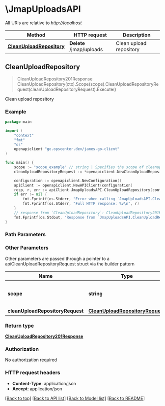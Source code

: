 # \JmapUploadsAPI

All URIs are relative to *http://localhost*

Method | HTTP request | Description
------------- | ------------- | -------------
[**CleanUploadRepository**](JmapUploadsAPI.md#CleanUploadRepository) | **Delete** /jmap/uploads | Clean upload repository



## CleanUploadRepository

> CleanUploadRepository201Response CleanUploadRepository(ctx).Scope(scope).CleanUploadRepositoryRequest(cleanUploadRepositoryRequest).Execute()

Clean upload repository

### Example

```go
package main

import (
    "context"
    "fmt"
    "os"
    openapiclient "go.opscenter.dev/james-go-client"
)

func main() {
    scope := "scope_example" // string | Specifies the scope of cleanup (e.g., \"expired\" uploads)
    cleanUploadRepositoryRequest := *openapiclient.NewCleanUploadRepositoryRequest() // CleanUploadRepositoryRequest | Task details (optional)

    configuration := openapiclient.NewConfiguration()
    apiClient := openapiclient.NewAPIClient(configuration)
    resp, r, err := apiClient.JmapUploadsAPI.CleanUploadRepository(context.Background()).Scope(scope).CleanUploadRepositoryRequest(cleanUploadRepositoryRequest).Execute()
    if err != nil {
        fmt.Fprintf(os.Stderr, "Error when calling `JmapUploadsAPI.CleanUploadRepository``: %v\n", err)
        fmt.Fprintf(os.Stderr, "Full HTTP response: %v\n", r)
    }
    // response from `CleanUploadRepository`: CleanUploadRepository201Response
    fmt.Fprintf(os.Stdout, "Response from `JmapUploadsAPI.CleanUploadRepository`: %v\n", resp)
}
```

### Path Parameters



### Other Parameters

Other parameters are passed through a pointer to a apiCleanUploadRepositoryRequest struct via the builder pattern


Name | Type | Description  | Notes
------------- | ------------- | ------------- | -------------
 **scope** | **string** | Specifies the scope of cleanup (e.g., \&quot;expired\&quot; uploads) | 
 **cleanUploadRepositoryRequest** | [**CleanUploadRepositoryRequest**](CleanUploadRepositoryRequest.md) | Task details | 

### Return type

[**CleanUploadRepository201Response**](CleanUploadRepository201Response.md)

### Authorization

No authorization required

### HTTP request headers

- **Content-Type**: application/json
- **Accept**: application/json

[[Back to top]](#) [[Back to API list]](../README.md#documentation-for-api-endpoints)
[[Back to Model list]](../README.md#documentation-for-models)
[[Back to README]](../README.md)

